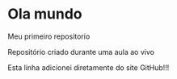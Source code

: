 # Ola mundo
 Meu primeiro repositorio

 Repositório criado durante uma aula ao vivo
 
 Esta linha adicionei diretamente do site GitHub!!!
